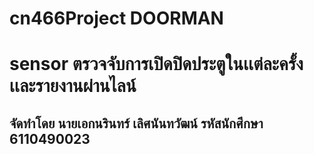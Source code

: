 # cn466Project DOORMAN
# sensor ตรวจจับการเปิดปิดประตูในเเต่ละครั้ง เเละรายงานผ่านไลน์
## จัดทำโดย นายเอกนรินทร์ เลิศนันทวัฒน์ รหัสนักศึกษา 6110490023 
